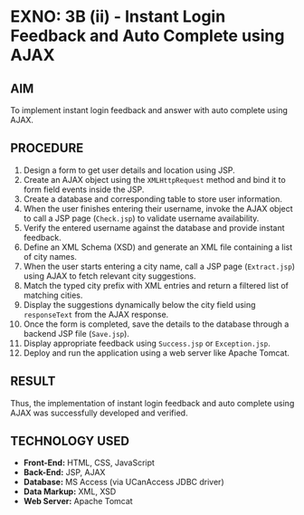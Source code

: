 # EXNO: 3B (ii) - Instant Login Feedback and Auto Complete using AJAX

## AIM
To implement instant login feedback and answer with auto complete using AJAX.

## PROCEDURE
1. Design a form to get user details and location using JSP.
2. Create an AJAX object using the `XMLHttpRequest` method and bind it to form field events inside the JSP.
3. Create a database and corresponding table to store user information.
4. When the user finishes entering their username, invoke the AJAX object to call a JSP page (`Check.jsp`) to validate username availability.
5. Verify the entered username against the database and provide instant feedback.
6. Define an XML Schema (XSD) and generate an XML file containing a list of city names.
7. When the user starts entering a city name, call a JSP page (`Extract.jsp`) using AJAX to fetch relevant city suggestions.
8. Match the typed city prefix with XML entries and return a filtered list of matching cities.
9. Display the suggestions dynamically below the city field using `responseText` from the AJAX response.
10. Once the form is completed, save the details to the database through a backend JSP file (`Save.jsp`).
11. Display appropriate feedback using `Success.jsp` or `Exception.jsp`.
12. Deploy and run the application using a web server like Apache Tomcat.

## RESULT
Thus, the implementation of instant login feedback and auto complete using AJAX was successfully developed and verified.

## TECHNOLOGY USED
- **Front-End:** HTML, CSS, JavaScript
- **Back-End:** JSP, AJAX
- **Database:** MS Access (via UCanAccess JDBC driver)
- **Data Markup:** XML, XSD
- **Web Server:** Apache Tomcat
